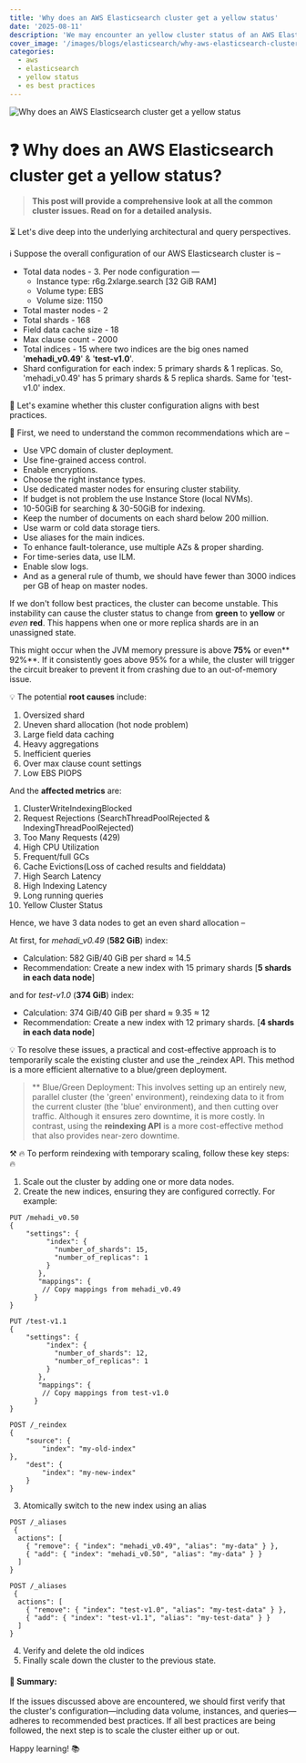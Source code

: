 ```yaml
---
title: 'Why does an AWS Elasticsearch cluster get a yellow status'
date: '2025-08-11'
description: 'We may encounter an yellow cluster status of an AWS Elasticsearch cluster. Do we know why dpes the cluster run in yellow state?'
cover_image: '/images/blogs/elasticsearch/why-aws-elasticsearch-cluster-gets-yellow-status.png'
categories:
  - aws
  - elasticsearch
  - yellow status
  - es best practices
---
```


![Why does an AWS Elasticsearch cluster get a yellow status](/images/blogs/elasticsearch/why-aws-elasticsearch-cluster-gets-yellow-status.png "Why does an AWS Elasticsearch cluster get a yellow status")

# ❓ Why does an AWS Elasticsearch cluster get a yellow status?

> #### This post will provide a comprehensive look at all the common cluster issues. Read on for a detailed analysis.

⏳ Let's dive deep into the underlying architectural and query perspectives. 

ℹ️ Suppose the overall configuration of our AWS Elasticsearch cluster is –
* Total data nodes - 3. Per node configuration —
    * Instance type: r6g.2xlarge.search [32 GiB RAM]
    * Volume type: EBS
    * Volume size: 1150
* Total master nodes - 2
* Total shards - 168
* Field data cache size - 18
* Max clause count - 2000
* Total indices - 15 where two indices are the big ones named '**mehadi_v0.49**' & '**test-v1.0**'.
* Shard configuration for each index: 5 primary shards & 1 replicas. So, 'mehadi_v0.49' has 5 primary shards & 5 replica shards. Same for 'test-v1.0' index.

🧠 Let's examine whether this cluster configuration aligns with best practices. 

📌 First, we need to understand the common recommendations which are –
 * Use VPC domain of cluster deployment.
 * Use fine-grained access control.
 * Enable encryptions.
 * Choose the right instance types.
 * Use dedicated master nodes for ensuring cluster stability.
 * If budget is not problem the use Instance Store (local NVMs).
 * 10-50GiB for searching & 30-50GiB for indexing.
 * Keep the number of documents on each shard below 200 million.
 * Use warm or cold data storage tiers.
 * Use aliases for the main indices.
 * To enhance fault-tolerance, use multiple AZs & proper sharding.
 * For time-series data, use ILM.
 * Enable slow logs.
 * And as a general rule of thumb, we should have fewer than 3000 indices per GB of heap on master nodes.

If we don't follow best practices, the cluster can become unstable. This instability can cause the cluster status to change from **green** to **yellow** or *even* **red**. This happens when one or more replica shards are in an unassigned state.

This might occur when the JVM memory pressure is above **75%** or even** 92%**. If it consistently goes above 95% for a while, the cluster will trigger the circuit breaker to prevent it from crashing due to an out-of-memory issue.

💡 The potential **root causes** include:

1. Oversized shard
2. Uneven shard allocation (hot node problem)
3. Large field data caching
4. Heavy aggregations 
5. Inefficient queries
6. Over max clause count settings
7. Low EBS PIOPS

And the **affected metrics** are:

1. ClusterWriteIndexingBlocked
2. Request Rejections (SearchThreadPoolRejected & IndexingThreadPoolRejected)
3. Too Many Requests (429)
4. High CPU Utilization
5. Frequent/full GCs
6. Cache Evictions(Loss of cached results and fielddata)
7. High Search Latency
8. High Indexing Latency
9. Long running queries
10. Yellow Cluster Status


Hence, we have 3 data nodes to get an even shard allocation –

At first, for *mehadi_v0.49* (**582 GiB**) index:

* Calculation: 582 GiB/40 GiB per shard ≈ 14.5
* Recommendation: Create a new index with 15 primary shards [**5 shards in each data node**]

and for *test-v1.0* (**374 GiB**) index:

* Calculation: 374 GiB/40 GiB per shard ≈ 9.35 ≈ 12
* Recommendation: Create a new index with 12 primary shards. [**4 shards in each data node**]


💡 To resolve these issues, a practical and cost-effective approach is to temporarily scale the existing cluster and use the _reindex API. This method is a more efficient alternative to a blue/green deployment.

> ** Blue/Green Deployment: This involves setting up an entirely new, parallel cluster (the 'green' environment), reindexing data to it from the current cluster (the 'blue' environment), and then cutting over traffic. Although it ensures zero downtime, it is more costly. In contrast, using the **reindexing API** is a more cost-effective method that also provides near-zero downtime.

⚒️ 🔥 To perform reindexing with temporary scaling, follow these key steps: 🔥
1. Scale out the cluster by adding one or more data nodes.
2. Create the new indices, ensuring they are configured correctly.
For example:
```
PUT /mehadi_v0.50
{
    "settings": {
         "index": {
           "number_of_shards": 15,
           "number_of_replicas": 1
         }
       },
       "mappings": {
        // Copy mappings from mehadi_v0.49
      }
}
```
```
PUT /test-v1.1
{
    "settings": {
         "index": {
           "number_of_shards": 12,
           "number_of_replicas": 1
         }
       },
       "mappings": {
        // Copy mappings from test-v1.0
      }
}
```
```
POST /_reindex
{
    "source": {
        "index": "my-old-index"
},
    "dest": {
        "index": "my-new-index"
    }
}
```
3. Atomically switch to the new index using an alias
```
POST /_aliases
 {
  actions": [
    { "remove": { "index": "mehadi_v0.49", "alias": "my-data" } },
    { "add": { "index": "mehadi_v0.50", "alias": "my-data" } }
  ]
}
```
```
POST /_aliases
 {
  actions": [
    { "remove": { "index": "test-v1.0", "alias": "my-test-data" } },
    { "add": { "index": "test-v1.1", "alias": "my-test-data" } }
  ]
}
```
4. Verify and delete the old indices
5. Finally scale down the cluster to the previous state.


#### 🔖 Summary:
If the issues discussed above are encountered, we should first verify that the cluster's configuration—including data volume, instances, and queries—adheres to recommended best practices. If all best practices are being followed, the next step is to scale the cluster either up or out.

Happy learning! 📚